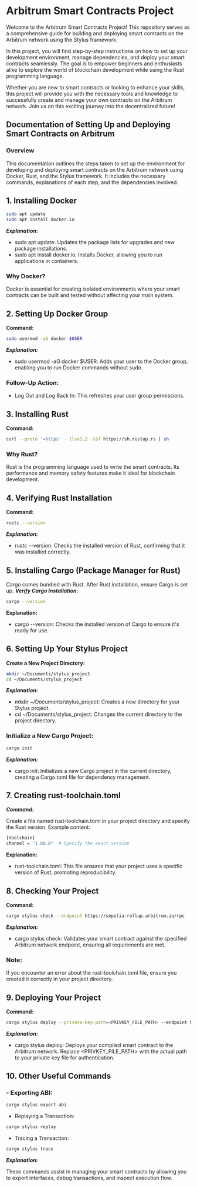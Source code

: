 # Arbitrum Smart Contracts Project
Welcome to the Arbitrum Smart Contracts Project! This repository serves as a comprehensive guide for building and deploying smart contracts on the Arbitrum network using the Stylus framework.

In this project, you will find step-by-step instructions on how to set up your development environment, manage dependencies, and deploy your smart contracts seamlessly. The goal is to empower beginners and enthusiasts alike to explore the world of blockchain development while using the Rust programming language.

Whether you are new to smart contracts or looking to enhance your skills, this project will provide you with the necessary tools and knowledge to successfully create and manage your own contracts on the Arbitrum network. Join us on this exciting journey into the decentralized future!

## Documentation of Setting Up and Deploying Smart Contracts on Arbitrum


### Overview

This documentation outlines the steps taken to set up the environment for developing and deploying smart contracts on the Arbitrum network using Docker, Rust, and the Stylus framework. It includes the necessary commands, explanations of each step, and the dependencies involved.

## 1. Installing Docker

```bash
sudo apt update
sudo apt install docker.io
```
***Explanation:***

   - sudo apt update: Updates the package lists for upgrades and new package installations.
   - sudo apt install docker.io: Installs Docker, allowing you to run applications in containers.

### Why Docker?
Docker is essential for creating isolated environments where your smart contracts can be built and tested without affecting your main system.

## 2. Setting Up Docker Group

**Command:**
```bash
sudo usermod -aG docker $USER
```
***Explanation:***
   - sudo usermod -aG docker $USER: Adds your user to the Docker group, enabling you to run Docker commands without sudo.

### Follow-Up Action:

   - Log Out and Log Back In: This refreshes your user group permissions.

## 3. Installing Rust
**Command:**
```bash
curl --proto '=https' --tlsv1.2 -sSf https://sh.rustup.rs | sh
```
### Why Rust?

Rust is the programming language used to write the smart contracts. Its performance and memory safety features make it ideal for blockchain development.

## 4. Verifying Rust Installation
**Command:**
```bash
rustc --version
```
***Explanation:***

   - rustc --version: Checks the installed version of Rust, confirming that it was installed correctly.

## 5. Installing Cargo (Package Manager for Rust)

Cargo comes bundled with Rust. After Rust installation, ensure Cargo is set up.
***Verify Cargo Installation:***

```bash
cargo --version
```
**Explanation:**

   - cargo --version: Checks the installed version of Cargo to ensure it's ready for use.

## 6. Setting Up Your Stylus Project
**Create a New Project Directory:**
```bash
mkdir ~/Documents/stylus_project
cd ~/Documents/stylus_project
```
***Explanation:***

   - mkdir ~/Documents/stylus_project: Creates a new directory for your Stylus project.
   - cd ~/Documents/stylus_project: Changes the current directory to the project directory.

### Initialize a New Cargo Project:

```bash
cargo init
```
***Explanation:***

   - cargo init: Initializes a new Cargo project in the current directory, creating a Cargo.toml file for dependency management.

## 7. Creating rust-toolchain.toml
***Command:***

Create a file named rust-toolchain.toml in your project directory and specify the Rust version. Example content:
```bash
[toolchain]
channel = "1.80.0"  # Specify the exact version
```
**Explanation:**

   - rust-toolchain.toml: This file ensures that your project uses a specific version of Rust, promoting reproducibility.

## 8. Checking Your Project
**Command:**
```bash
cargo stylus check --endpoint https://sepolia-rollup.arbitrum.io/rpc
```
***Explanation:***

   - cargo stylus check: Validates your smart contract against the specified Arbitrum network endpoint, ensuring all requirements are met.

### Note:

If you encounter an error about the rust-toolchain.toml file, ensure you created it correctly in your project directory.
## 9. Deploying Your Project
**Command:**
```bash
cargo stylus deploy --private-key-path=<PRIVKEY_FILE_PATH> --endpoint https://sepolia-rollup.arbitrum.io/rpc
```
***Explanation:***

   - cargo stylus deploy: Deploys your compiled smart contract to the Arbitrum network. Replace <PRIVKEY_FILE_PATH> with the actual path to your private key file for authentication.

## 10. Other Useful Commands

  ### - Exporting ABI:
```bash
cargo stylus export-abi
```
   - Replaying a Transaction:

```bash
cargo stylus replay
```
   - Tracing a Transaction:
```bash
cargo stylus trace
```
***Explanation:***

These commands assist in managing your smart contracts by allowing you to export interfaces, debug transactions, and inspect execution flow.